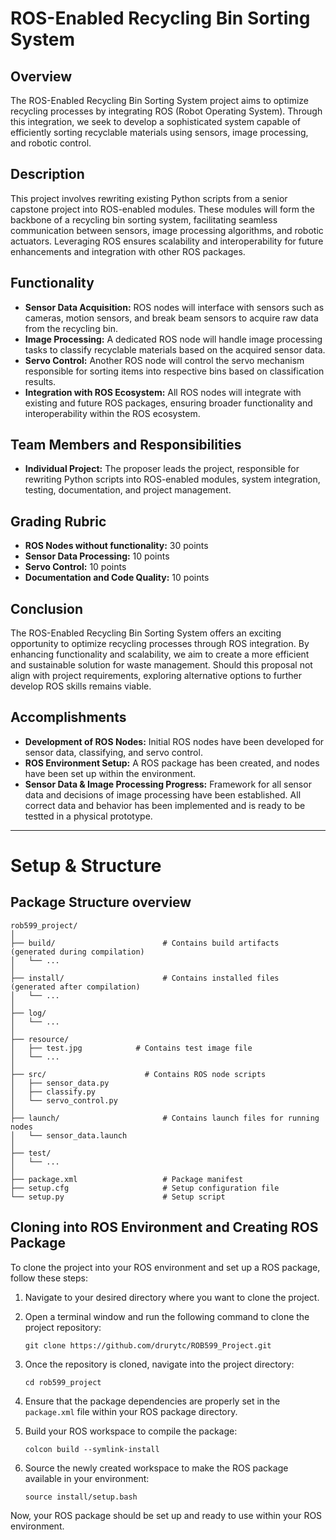 # ROS-Enabled Recycling Bin Sorting System

## Overview
The ROS-Enabled Recycling Bin Sorting System project aims to optimize recycling processes by integrating ROS (Robot Operating System). Through this integration, we seek to develop a sophisticated system capable of efficiently sorting recyclable materials using sensors, image processing, and robotic control.

## Description
This project involves rewriting existing Python scripts from a senior capstone project into ROS-enabled modules. These modules will form the backbone of a recycling bin sorting system, facilitating seamless communication between sensors, image processing algorithms, and robotic actuators. Leveraging ROS ensures scalability and interoperability for future enhancements and integration with other ROS packages.

## Functionality
- **Sensor Data Acquisition:** ROS nodes will interface with sensors such as cameras, motion sensors, and break beam sensors to acquire raw data from the recycling bin.
- **Image Processing:** A dedicated ROS node will handle image processing tasks to classify recyclable materials based on the acquired sensor data.
- **Servo Control:** Another ROS node will control the servo mechanism responsible for sorting items into respective bins based on classification results.
- **Integration with ROS Ecosystem:** All ROS nodes will integrate with existing and future ROS packages, ensuring broader functionality and interoperability within the ROS ecosystem.

## Team Members and Responsibilities
- **Individual Project:** The proposer leads the project, responsible for rewriting Python scripts into ROS-enabled modules, system integration, testing, documentation, and project management.

## Grading Rubric
- **ROS Nodes without functionality:** 30 points
- **Sensor Data Processing:** 10 points
- **Servo Control:** 10 points
- **Documentation and Code Quality:** 10 points

## Conclusion
The ROS-Enabled Recycling Bin Sorting System offers an exciting opportunity to optimize recycling processes through ROS integration. By enhancing functionality and scalability, we aim to create a more efficient and sustainable solution for waste management. Should this proposal not align with project requirements, exploring alternative options to further develop ROS skills remains viable.

## Accomplishments
- **Development of ROS Nodes:** Initial ROS nodes have been developed for sensor data, classifying, and servo control.
- **ROS Environment Setup:** A ROS package has been created, and nodes have been set up within the environment.
- **Sensor Data & Image Processing Progress:** Framework for all sensor data and decisions of image processing have been established. All correct data and behavior has been implemented and is ready to be testted in a physical prototype.

---

# Setup & Structure

## Package Structure overview

```
rob599_project/
│
├── build/                        # Contains build artifacts (generated during compilation)
│   └── ...
│
├── install/                      # Contains installed files (generated after compilation)
│   └── ...
│
├── log/                         
│   └── ...
│
├── resource/
│   ├── test.jpg            # Contains test image file
│   └── ...                     
│
├── src/                      # Contains ROS node scripts
│   ├── sensor_data.py
│   ├── classify.py
│   └── servo_control.py
│
├── launch/                       # Contains launch files for running nodes
│   └── sensor_data.launch
│
├── test/                         
│   └── ...
│
├── package.xml                   # Package manifest
├── setup.cfg                     # Setup configuration file
└── setup.py                      # Setup script
```

## Cloning into ROS Environment and Creating ROS Package

To clone the project into your ROS environment and set up a ROS package, follow these steps:

1. Navigate to your desired directory where you want to clone the project.

2. Open a terminal window and run the following command to clone the project repository:
   ```
   git clone https://github.com/drurytc/ROB599_Project.git
   ```

3. Once the repository is cloned, navigate into the project directory:
   ```
   cd rob599_project
   ```

4. Ensure that the package dependencies are properly set in the `package.xml` file within your ROS package directory.

5. Build your ROS workspace to compile the package:
   ```
   colcon build --symlink-install
   ```

6. Source the newly created workspace to make the ROS package available in your environment:
   ```
   source install/setup.bash
   ```

Now, your ROS package should be set up and ready to use within your ROS environment.

